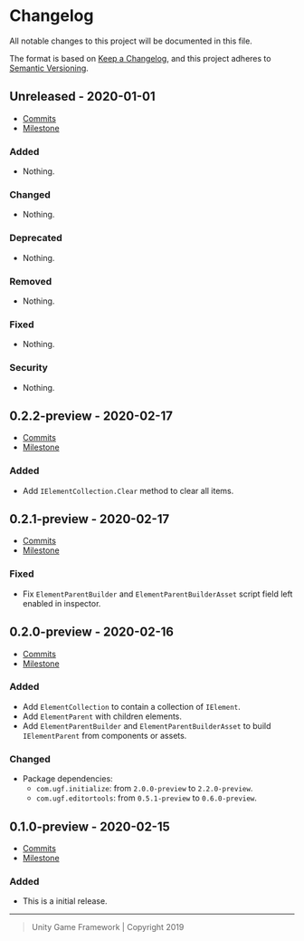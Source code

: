 # Changelog
All notable changes to this project will be documented in this file.

The format is based on [Keep a Changelog](https://keepachangelog.com/en/1.0.0/),
and this project adheres to [Semantic Versioning](https://semver.org/spec/v2.0.0.html).

## Unreleased - 2020-01-01
- [Commits](https://github.com/unity-game-framework/ugf-elements/compare/0.0.0...0.0.0)
- [Milestone](https://github.com/unity-game-framework/ugf-elements/milestone/0?closed=1)

### Added
- Nothing.

### Changed
- Nothing.

### Deprecated
- Nothing.

### Removed
- Nothing.

### Fixed
- Nothing.

### Security
- Nothing.

## 0.2.2-preview - 2020-02-17
- [Commits](https://github.com/unity-game-framework/ugf-elements/compare/0.2.1-preview...0.2.2-preview)
- [Milestone](https://github.com/unity-game-framework/ugf-elements/milestone/4?closed=1)

### Added
- Add `IElementCollection.Clear` method to clear all items.

## 0.2.1-preview - 2020-02-17
- [Commits](https://github.com/unity-game-framework/ugf-elements/compare/0.2.0-preview...0.2.1-preview)
- [Milestone](https://github.com/unity-game-framework/ugf-elements/milestone/3?closed=1)

### Fixed
- Fix `ElementParentBuilder` and `ElementParentBuilderAsset` script field left enabled in inspector.

## 0.2.0-preview - 2020-02-16
- [Commits](https://github.com/unity-game-framework/ugf-elements/compare/0.1.0-preview...0.2.0-preview)
- [Milestone](https://github.com/unity-game-framework/ugf-elements/milestone/2?closed=1)

### Added
- Add `ElementCollection` to contain a collection of `IElement`.
- Add `ElementParent` with children elements.
- Add `ElementParentBuilder` and `ElementParentBuilderAsset` to build `IElementParent` from components or assets.

### Changed
- Package dependencies:
    - `com.ugf.initialize`: from `2.0.0-preview` to `2.2.0-preview`.
    - `com.ugf.editortools`: from `0.5.1-preview` to `0.6.0-preview`.

## 0.1.0-preview - 2020-02-15
- [Commits](https://github.com/unity-game-framework/ugf-elements/compare/6f25a25...0.1.0-preview)
- [Milestone](https://github.com/unity-game-framework/ugf-elements/milestone/1?closed=1)

### Added
- This is a initial release.

---
> Unity Game Framework | Copyright 2019
